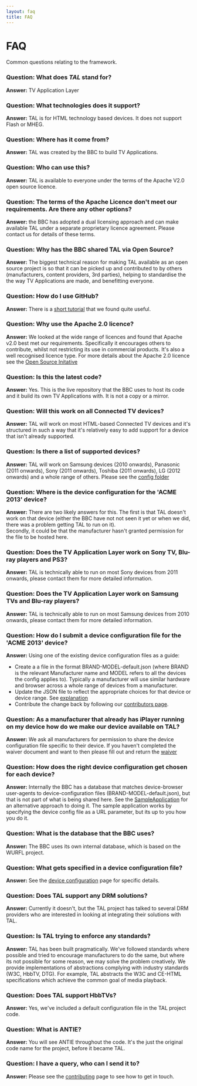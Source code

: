 ```yaml
---
layout: faq
title: FAQ
---
```

# FAQ
<p class="lead">Common questions relating to the framework.</p>

### **Question:** What does *TAL* stand for?  
**Answer:** TV Application Layer

### **Question:** What technologies does it support?  
**Answer:** TAL is for HTML technology based devices.  It does not support Flash or MHEG. 

### **Question:** Where has it come from?  
**Answer:** TAL was created by the BBC to build TV Applications.

### **Question:** Who can use this?  
**Answer:** TAL is available to everyone under the terms of the Apache V2.0 open source licence.

### **Question:** The terms of the Apache Licence don't meet our requirements.  Are there any other options?  
**Answer:** the BBC has adopted a dual licensing approach and can make available TAL under a separate 
proprietary licence agreement. Please contact us for details of these terms.

### **Question:** Why has the BBC shared TAL via Open Source?
**Answer:** The biggest technical reason for making TAL available as an open source project
is so that it can be picked up and contributed to by others (manufacturers, content providers,
3rd parties), helping to standardise the the way TV Applications are made, and benefitting
everyone.

### **Question:** How do I use GitHub?
**Answer:** There is a [short tutorial](http://try.github.com/levels/1/challenges/1) that
we found quite useful.

### **Question:** Why use the Apache 2.0 licence?  
**Answer:** We looked at the wide range of licences and found that Apache v2.0 best 
met our requirements.
Specifically it encourages others to contribute, whilst not restricting its use in commercial products.
It's also a well recognised licence type.  For more details about the Apache 2.0
licence see the [Open Source Initative](http://opensource.org/licenses/Apache-2.0)

### **Question:** Is this the latest code?
**Answer:** Yes. This is the live repository that the BBC uses to host its code and it build its own 
TV Applications with.  It is not a copy or a mirror.

### **Question:** Will this work on all Connected TV devices?
**Answer:** TAL will work on most HTML-based Connected TV devices and it's structured 
in such a way that it's relatively easy to add support for a device that isn't already supported.

### **Question:** Is there a list of supported devices?
**Answer:** TAL will work on Samsung devices (2010 onwards), Panasonic (2011 onwards), 
Sony (2011 onwards), Toshiba (2011 onwards), LG (2012 onwards) and a whole range of others.  Please see the [config folder](https://github.com/fmtvp/tal/tree/master/config/devices)

### **Question:** Where is the device configuration for the 'ACME 2013' device?   
**Answer:** There are two likely answers for this.  The first is that TAL doesn't work on that device 
(either the BBC have not not seen it yet or when we did, there was a problem getting TAL to run on it).  
Secondly, it could be that the manufacturer hasn't granted permission for the file to be hosted here.

### **Question:** Does the TV Application Layer work on Sony TV, Blu-ray players and PS3?
**Answer:** TAL is technically able to run on most Sony devices from 2011 onwards, please contact them for more detailed information.

### **Question:** Does the TV Application Layer work on Samsung TVs and Blu-ray players?
**Answer:** TAL is technically able to run on most Samsung devices from 2010 onwards, please contact them for more detailed information.

### **Question:** How do I submit a device configuration file for the 'ACME 2013' device?
**Answer:** Using one of the existing device configuration files as a guide:

* Create a a file in the format BRAND-MODEL-default.json (where BRAND is the relevant Manufacturer name and 
MODEL refers to all the devices the config applies to). Typically a manufacturer will use
similar hardware and browser across a whole range of devices from a manufacturer.
* Update the JSON file to reflect the appropriate choices for that device or device range. See [explanation](overview/device-configuration.html)
* Contribute the change back by following our [contributors page](other/contributing.html).

### **Question:** As a manufacturer that already has iPlayer running on my device how do we make our device available on TAL?
**Answer:** We ask all manufacturers for permission to share the device configuration file specific to their device.
If you haven't completed the waiver document and want to then please fill out and return the [waiver]({{site.baseurl}}/other/tal-waiver.pdf)

### **Question:** How does the right device configuration get chosen for each device?
**Answer:** Internally the BBC has a database that matches device-browser user-agents to device-configuration files 
(BRAND-MODEL-default.json), but that is not part of what is being shared here.  See the
[SampleApplication](https://github.com/fmtvp/talexample) for an alternative approach to
doing it.  The sample application works by specifying the device config file as a URL
parameter, but its up to you how you do it.

### **Question:** What is the database that the BBC uses?
**Answer:** The BBC uses its own internal database, which is based on the WURFL project.

### **Question:** What gets specified in a device configuration file?  
**Answer:** See the [device configuration](overview/device-configuration.html) page for specific details.

### **Question:** Does TAL support any DRM solutions?  
**Answer:** Currently it doesn't, but the TAL project has talked to several DRM providers who are interested 
in looking at integrating their solutions with TAL.

### **Question:** Is TAL trying to enforce any standards?
**Answer:** TAL has been built pragmatically. We've followed standards where possible and tried to 
encourage manufacturers to do the same, but where its not possible for some reason, we may solve the 
problem creatively. We provide implementations of abstractions complying with 
industry standards (W3C, HbbTV, DTG). For example, TAL abstracts the W3C and CE-HTML specifications which 
achieve the common goal of media playback.

### **Question:** Does TAL support HbbTVs?
**Answer:** Yes, we've included a default configuration file in the TAL project code.

### **Question:** What is ANTIE?
**Answer:** You will see ANTIE throughout the code.  It's the just the original code
name for the project, before it became TAL.

### **Question:** I have a query, who can I send it to?  
**Answer:** Please see the [contributing](other/contributing.html) page to see how to get in touch.
